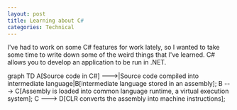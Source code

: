 ```yaml
---
layout: post
title: Learning about C#
categories: Technical
---
```

I've had to work on some C# features for work lately, so I wanted to take some time to write down some of the weird things that I've learned. C# allows you to develop an application to be run in .NET. 
<div class="mermaid" markdown="0" >
  graph TD
  A[Source code in C#] --->|Source code compiled into intermediate language|B[intermediate language  stored in an assembly]; 
  B ---> C[Assembly is loaded into common language runtime, a virtual execution system];
  C ---> D[CLR converts the assembly into machine instructions];
</div>
